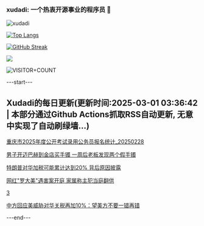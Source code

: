 ### xudadi: 一个热衷开源事业的程序员 👋

![xudadi](https://github-readme-stats-git-masterorgs-github-readme-stats-team.vercel.app/api?username=xudadi)

[![Top Langs](https://github-readme-stats.vercel.app/api/top-langs/?username=xudadi)](https://github.com/anuraghazra/github-readme-stats)

[![GitHub Streak](https://streak-stats.demolab.com?user=xudadi&locale=zh_Hans)](https://git.io/streak-stats)

![](https://raw.githubusercontent.com/xudadi/xudadi/main/assets/github-contribution-grid-snake.svg)

![VISITOR+COUNT](https://komarev.com/ghpvc/?username=xudadi&label=VISITOR+COUNT)


---start---

## Xudadi的每日更新(更新时间:2025-03-01 03:36:42 | 本部分通过Github Actions抓取RSS自动更新, 无意中实现了自动刷绿墙...)

[重庆市2025年度公开考试录用公务员报名统计_20250228](https://www.gongkaoleida.com/article/2305471)

[男子开迈巴赫到金店买手镯 一周后老板发现两个假手镯](https://m.163.com/news/article/JPG5O445051492T3.html)

[特朗普对华加税可能累计达到20% 背后原因披露](https://m.163.com/news/article/JPG65D6500019B3E.html)

[网红"罗大美"遇害案开庭 家属称主犯当庭翻供](https://m.163.com/news/article/JPG4EPL2051492T3.html)

[3](https://m.163.com/touch/news/sub/domestic)

[中方回应美威胁对华关税再加10%：望美方不要一错再错](https://m.163.com/news/article/JPG32HDJ0001899O.html)

---end---
